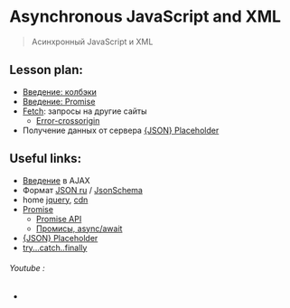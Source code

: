 ﻿# Asynchronous JavaScript and XML
> Асинхронный JavaScript и XML


## Lesson plan:
+ [Введение: колбэки](https://learn.javascript.ru/callbacks)
+ [Введение: Promise](https://learn.javascript.ru/promise-basics)
+ [Fetch](https://developer.mozilla.org/ru/docs/Web/API/Fetch_API/Using_Fetch): запросы на другие сайты
    - [Error-crossorigin]( https://learn.javascript.ru/fetch-crossorigin)
+ Получение данных от сервера [{JSON} Placeholder](https://jsonplaceholder.typicode.com/)



## Useful links:
+ [Введение](https://developer.mozilla.org/ru/docs/Web/Guide/AJAX) в AJAX
+ Формат [JSON ru](https://learn.javascript.ru/json) / [JsonSchema](https://cswr.github.io/JsonSchema/)
+ home [jquery](https://jquery.com/), [cdn](https://code.jquery.com/)
+ [Promise](https://learn.javascript.ru/promise-basics)
    - [Promise API](https://learn.javascript.ru/promise-api)
    - [Промисы, async/await](https://learn.javascript.ru/async)
+ [{JSON} Placeholder](https://jsonplaceholder.typicode.com/)
+ [try...catch..finally](https://developer.mozilla.org/ru/docs/Web/JavaScript/Reference/Statements/try...catch)

###### Youtube :
+ []()
